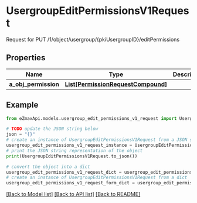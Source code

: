 # UsergroupEditPermissionsV1Request

Request for PUT /1/object/usergroup/{pkiUsergroupID}/editPermissions

## Properties

Name | Type | Description | Notes
------------ | ------------- | ------------- | -------------
**a_obj_permission** | [**List[PermissionRequestCompound]**](PermissionRequestCompound.md) |  | 

## Example

```python
from eZmaxApi.models.usergroup_edit_permissions_v1_request import UsergroupEditPermissionsV1Request

# TODO update the JSON string below
json = "{}"
# create an instance of UsergroupEditPermissionsV1Request from a JSON string
usergroup_edit_permissions_v1_request_instance = UsergroupEditPermissionsV1Request.from_json(json)
# print the JSON string representation of the object
print(UsergroupEditPermissionsV1Request.to_json())

# convert the object into a dict
usergroup_edit_permissions_v1_request_dict = usergroup_edit_permissions_v1_request_instance.to_dict()
# create an instance of UsergroupEditPermissionsV1Request from a dict
usergroup_edit_permissions_v1_request_form_dict = usergroup_edit_permissions_v1_request.from_dict(usergroup_edit_permissions_v1_request_dict)
```
[[Back to Model list]](../README.md#documentation-for-models) [[Back to API list]](../README.md#documentation-for-api-endpoints) [[Back to README]](../README.md)


